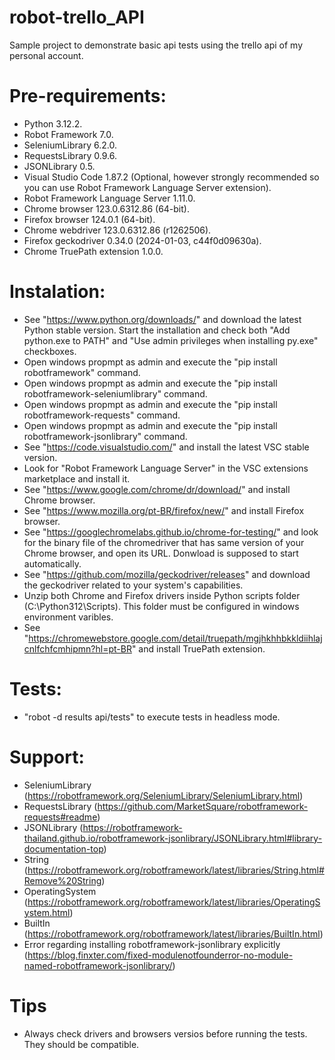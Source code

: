 # robot-trello_API

Sample project to demonstrate basic api tests using the trello api of my personal account.

# Pre-requirements:

- Python 3.12.2.
- Robot Framework 7.0.
- SeleniumLibrary 6.2.0.
- RequestsLibrary 0.9.6.
- JSONLibrary 0.5.
- Visual Studio Code 1.87.2 (Optional, however strongly recommended so you can use Robot Framework Language Server extension).
- Robot Framework Language Server 1.11.0.
- Chrome browser 123.0.6312.86 (64-bit).
- Firefox browser 124.0.1 (64-bit).
- Chrome webdriver 123.0.6312.86 (r1262506).
- Firefox geckodriver 0.34.0 (2024-01-03, c44f0d09630a).
- Chrome TruePath extension 1.0.0.

# Instalation:

- See "https://www.python.org/downloads/" and download the latest Python stable version. Start the installation and check
both "Add python.exe to PATH" and "Use admin privileges when installing py.exe" checkboxes.
- Open windows propmpt as admin and execute the "pip install robotframework" command.
- Open windows propmpt as admin and execute the "pip install robotframework-seleniumlibrary" command.
- Open windows propmpt as admin and execute the "pip install robotframework-requests" command.
- Open windows propmpt as admin and execute the "pip install robotframework-jsonlibrary" command.
- See "https://code.visualstudio.com/" and install the latest VSC stable version.
- Look for "Robot Framework Language Server" in the VSC extensions marketplace and install it.
- See "https://www.google.com/chrome/dr/download/" and install Chrome browser.
- See "https://www.mozilla.org/pt-BR/firefox/new/" and install Firefox browser.
- See "https://googlechromelabs.github.io/chrome-for-testing/" and look for the binary file of the chromedriver that has same version of your Chrome browser, and open its URL. Donwload is supposed to start automatically.
- See "https://github.com/mozilla/geckodriver/releases" and download the geckodriver related to your system's capabilities.
- Unzip both Chrome and Firefox drivers inside Python scripts folder (C:\Python312\Scripts). This folder must be configured in windows environment varibles.
- See "https://chromewebstore.google.com/detail/truepath/mgjhkhhbkkldiihlajcnlfchfcmhipmn?hl=pt-BR" and install TruePath extension.

# Tests:

- "robot -d results api/tests" to execute tests in headless mode.

# Support:

- SeleniumLibrary (https://robotframework.org/SeleniumLibrary/SeleniumLibrary.html)
- RequestsLibrary (https://github.com/MarketSquare/robotframework-requests#readme)
- JSONLibrary (https://robotframework-thailand.github.io/robotframework-jsonlibrary/JSONLibrary.html#library-documentation-top)
- String (https://robotframework.org/robotframework/latest/libraries/String.html#Remove%20String)
- OperatingSystem (https://robotframework.org/robotframework/latest/libraries/OperatingSystem.html)
- BuiltIn (https://robotframework.org/robotframework/latest/libraries/BuiltIn.html)
- Error regarding installing robotframework-jsonlibrary explicitly (https://blog.finxter.com/fixed-modulenotfounderror-no-module-named-robotframework-jsonlibrary/)

# Tips

- Always check drivers and browsers versios before running the tests. They should be compatible.


